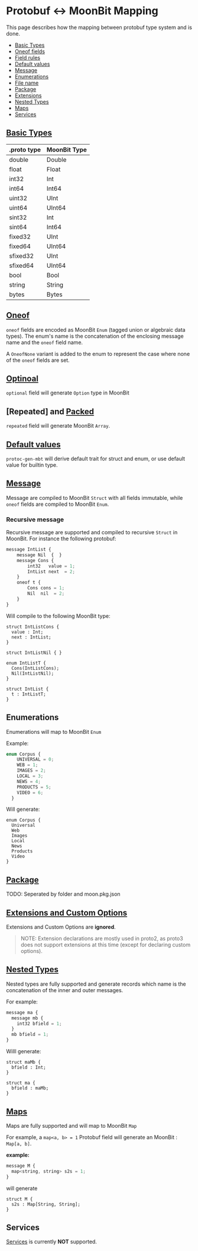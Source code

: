 # Protobuf <-> MoonBit Mapping

This page describes how the mapping between protobuf type system and is done.

- [Basic Types](#basic-types)
- [Oneof fields](#oneof-fields)
- [Field rules](#field-rules)
- [Default values](#default-values)
- [Message](#message)
- [Enumerations](#enumerations)
- [File name](#file-name)
- [Package](#package)
- [Extensions](#extensions)
- [Nested Types](#nested-types)
- [Maps](#maps)
- [Services](#services)

## [Basic Types](https://developers.google.com/protocol-buffers/docs/proto#scalar)

| .proto type | MoonBit Type |
| ----------- | ------------ |
| double      | Double       |
| float       | Float        |
| int32       | Int          |
| int64       | Int64        |
| uint32      | UInt         |
| uint64      | UInt64       |
| sint32      | Int          |
| sint64      | Int64        |
| fixed32     | UInt         |
| fixed64     | UInt64       |
| sfixed32    | UInt         |
| sfixed64    | UInt64       |
| bool        | Bool         |
| string      | String       |
| bytes       | Bytes        |

## [Oneof](https://developers.google.com/protocol-buffers/docs/proto#oneof)

`oneof` fields are encoded as MoonBit `Enum` (tagged union or algebraic data types). The enum's name is the concatenation of the enclosing message name and the `oneof` field name.

A `OneofNone` variant is added to the enum to represent the case where none of the `oneof` fields are set.

## [Optinoal](https://developers.google.com/protocol-buffers/docs/proto#specifying-field-rules)

`optional` field will generate `Option` type in MoonBit

## [Repeated] and [Packed](https://developers.google.com/protocol-buffers/docs/proto#repeated)

`repeated` field will generate MoonBit `Array`.

## [Default values](https://developers.google.com/protocol-buffers/docs/proto#optional)

`protoc-gen-mbt` will derive default trait for struct and enum, or use default value for builtin type.

## [Message](https://developers.google.com/protocol-buffers/docs/proto#simple)

Message are compiled to MoonBit `Struct` with all fields immutable, while `oneof` fields are compiled to MoonBit `Enum`.

### Recursive message

Recursive message are supported and compiled to recursive `Struct` in MoonBit. For instance the following protobuf:

```Javascript
message IntList {
    message Nil  {  }
    message Cons {
        int32   value = 1;
        IntList next  = 2;
    }
    oneof t {
        Cons cons = 1;
        Nil  nil  = 2;
    }
}
```

Will compile to the following MoonBit type:

```MoonBit
struct IntListCons {
  value : Int;
  next : IntList;
}

struct IntListNil { }

enum IntListT {
  Cons(IntListCons);
  Nil(IntListNil);
}

struct IntList {
  t : IntListT;
}
```

## Enumerations

Enumerations will map to MoonBit `Enum`

Example:

```Javascript
enum Corpus {
    UNIVERSAL = 0;
    WEB = 1;
    IMAGES = 2;
    LOCAL = 3;
    NEWS = 4;
    PRODUCTS = 5;
    VIDEO = 6;
  }
```

Will generate:

```MoonBit
enum Corpus {
  Universal
  Web
  Images
  Local
  News
  Products
  Video
}
```

## [Package](https://developers.google.com/protocol-buffers/docs/proto#packages)

TODO:
Seperated by folder and moon.pkg.json

## [Extensions and Custom Options](https://developers.google.com/protocol-buffers/docs/proto#extensions)

Extensions and Custom Options are **ignored**.

> NOTE: Extension declarations are mostly used in proto2, as proto3 does not support extensions at this time (except for declaring custom options).

## [Nested Types](https://developers.google.com/protocol-buffers/docs/proto#nested)

Nested types are fully supported and generate records which name is the concatenation of the inner and outer messages.

For example:

```Javascript
message ma {
  message mb {
    int32 bfield = 1;
  }
  mb bfield = 1;
}
```

Willl generate:

```MoonBit
struct maMb {
  bfield : Int;
}

struct ma {
  bfield : maMb;
}
```

## [Maps](https://developers.google.com/protocol-buffers/docs/proto#maps)

Maps are fully supported and will map to MoonBit `Map`

For example, a `map<a, b> = 1` Protobuf field will generate an MoonBit : `Map[a, b]`.

**example:**

```Javascript
message M {
  map<string, string> s2s = 1;
}
```

will generate

```MoonBit
struct M {
  s2s : Map[String, String];
}
```

## Services

[Services](https://developers.google.com/protocol-buffers/docs/proto#services) is currently **NOT** supported.
